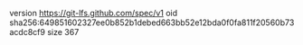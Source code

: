 version https://git-lfs.github.com/spec/v1
oid sha256:649851602327ee0b852b1debed663bb52e12bda0f0fa811f20560b73acdc8cf9
size 367
